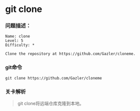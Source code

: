 # git clone

### 问题描述：

```text
Name: clone
Level: 5
Difficulty: *

Clone the repository at https://github.com/Gazler/cloneme.
```

### git命令

```shell
git clone https://github.com/Gazler/cloneme 
```

### 关卡解析

> git clone将远端仓库克隆到本地。